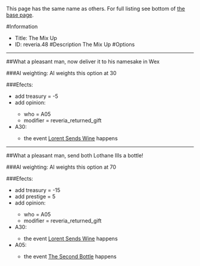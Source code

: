 This page has the same name as others. For full listing see bottom of [the base page](the_mix_up.md).

#Information
 - Title: The Mix Up
 - ID: reveria.48
#Description
The Mix Up
#Options

___
##What a pleasant man, now deliver it to his namesake in Wex

###AI weighting:
AI weights this option at 30


###Efects:<ul><li>add treasury = -5</li><li>add opinion:</li><ul><li>who = A05</li><li>modifier = reveria_returned_gift</li></ul><li>A30:</li><ul><li>the event [Lorent Sends Wine](../events/lorent_sends_wine.md) happens</li></ul></ul>

___
##What a pleasant man, send both Lothane IIIs a bottle!

###AI weighting:
AI weights this option at 70


###Efects:<ul><li>add treasury = -15</li><li>add prestige = 5</li><li>add opinion:</li><ul><li>who = A05</li><li>modifier = reveria_returned_gift</li></ul><li>A30:</li><ul><li>the event [Lorent Sends Wine](../events/lorent_sends_wine.md) happens</li></ul><li>A05:</li><ul><li>the event [The Second Bottle](../events/the_second_bottle.md) happens</li></ul></ul>
